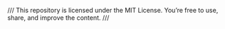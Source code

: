 ///   This repository is licensed under the MIT License.
You’re free to use, share, and improve the content. ///
